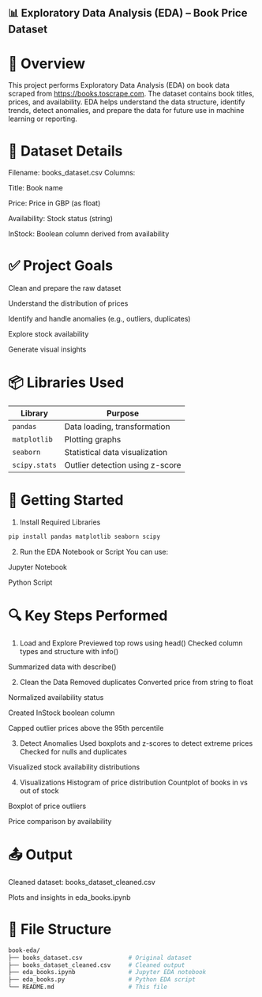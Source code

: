 ## 📊 Exploratory Data Analysis (EDA) – Book Price Dataset
# 🧾 Overview
This project performs Exploratory Data Analysis (EDA) on book data scraped from https://books.toscrape.com. The dataset contains book titles, prices, and availability. EDA helps understand the data structure, identify trends, detect anomalies, and prepare the data for future use in machine learning or reporting.

# 📁 Dataset Details
Filename: books_dataset.csv Columns:

Title: Book name

Price: Price in GBP (as float)

Availability: Stock status (string)

InStock: Boolean column derived from availability

# ✅ Project Goals
Clean and prepare the raw dataset

Understand the distribution of prices

Identify and handle anomalies (e.g., outliers, duplicates)

Explore stock availability

Generate visual insights

# 📦 Libraries Used

| Library       | Purpose                         |
| ------------- | ------------------------------- |
| `pandas`      | Data loading, transformation    |
| `matplotlib`  | Plotting graphs                 |
| `seaborn`     | Statistical data visualization  |
| `scipy.stats` | Outlier detection using z-score |

# 🚀 Getting Started
1. Install Required Libraries
```bash
pip install pandas matplotlib seaborn scipy
```
2. Run the EDA Notebook or Script
You can use:

Jupyter Notebook

Python Script

# 🔍 Key Steps Performed
1. Load and Explore Previewed top rows using head()
Checked column types and structure with info()

Summarized data with describe()

2. Clean the Data Removed duplicates
Converted price from string to float

Normalized availability status

Created InStock boolean column

Capped outlier prices above the 95th percentile

3. Detect Anomalies
Used boxplots and z-scores to detect extreme prices
Checked for nulls and duplicates

Visualized stock availability distributions

4. Visualizations
Histogram of price distribution
Countplot of books in vs out of stock

Boxplot of price outliers

Price comparison by availability

# 📤 Output
Cleaned dataset: books_dataset_cleaned.csv

Plots and insights in eda_books.ipynb

# 📌 File Structure
```bash
book-eda/
├── books_dataset.csv             # Original dataset
├── books_dataset_cleaned.csv     # Cleaned output
├── eda_books.ipynb               # Jupyter EDA notebook
├── eda_books.py                  # Python EDA script
└── README.md                     # This file
```
